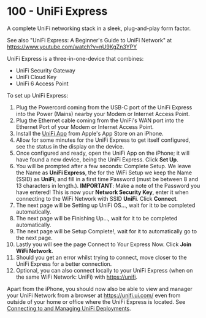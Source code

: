 # 100 - UniFi Express

A complete UniFi networking stack in a sleek, plug-and-play form factor.

See also "UniFi Express: A Beginner's Guide to UniFi Network" at https://www.youtube.com/watch?v=nU9KgZn3YPY

UniFi Express is a three-in-one-device that combines:

- UniFi Security Gateway
- UniFi Cloud Key
- UniFi 6 Access Point

To set up UniFi Express:

1. Plug the Powercord coming from the USB-C port of the UniFi Express into the Power (Mains) nearby your Modem or Internet Access Point.
2. Plug the Ethernet cable coming from the UniFi's WAN port into the Ethernet Port of your Modem or Internet Access Point.
3. Install the [UniFi App](https://apps.apple.com/nl/app/unifi/id1057750338) from Apple's App Store on an iPhone.
4. Allow for some minutes for the UniFi Express to get itself configured, see the status in the display on the device.
5. Once configured and ready, open the UniFi App on the iPhone; it will have found a new device, being the UniFi Express. Click **Set Up**.
6. You will be prompted after a few seconds: Complete Setup. We leave the Name as **UniFi Express**, the for the WiFi Setup we keep the Name (SSID) as **UniFi**, and fill in a first time Password (must be between 8 and 13 characters in length.). **IMPORTANT**: Make a note of the Password you have entered! This is now your **Network Security Key**, enter it when connecting to the WiFi Network with SSID **UniFi**. Click **Connect**.
7. The next page will be Setting up UniFi OS..., wait for it to be completed automatically.
8. The next page will be Finishing Up..., wait for it to be completed automatically.
9. The next page will be Setup Complete!, wait for it to automatically go to the next page.
10. Lastly you will see the page Connect to Your Express Now. Click **Join WiFi Network**.
11. Should you get an error whilst trying to connect, move closer to the UniFi Express for a better connection.
12. Optional, you can also connect locally to your UniFi Express (when on the same WiFi Network: UniFi) with [https://unifi](https://unifi).

Apart from the iPhone, you should now also be able to view and manager your UniFi Network from a browser at https://unifi.ui.com/ even from outside of your home or office where the UniFi Express is located. See [Connecting to and Managing UniFi Deployments](https://help.ui.com/hc/en-us/articles/11444786290071).
